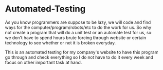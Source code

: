 # Automated-Testing


As you know programmers are suppose to be lazy, we will code and find ways for the computer/program/robots/etc to do the work for us. So why not create a program that will do a unit test or an automate test for us, so we don't have to spend hours brute forcing through website or certain technology to see whether or not it is broken everyday. 

This is an automated testing for my company's website to have this program go through and check everything so I do not have to do it every week and focus on other important task at hand. 
